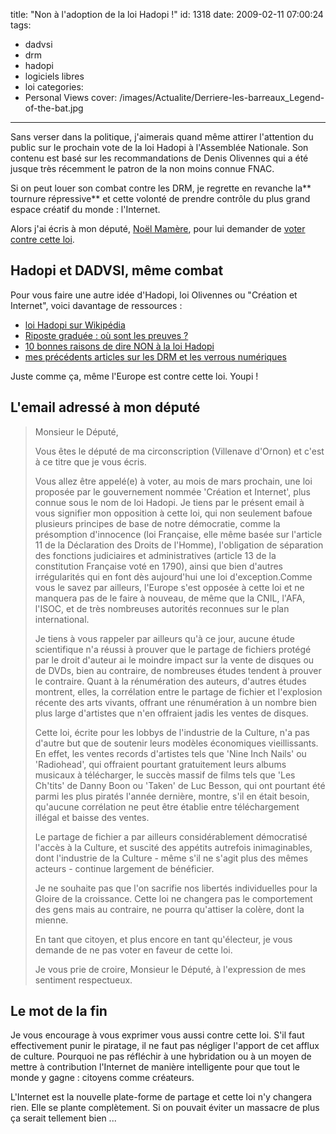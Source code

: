 title: "Non à l'adoption de la loi Hadopi !"
id: 1318
date: 2009-02-11 07:00:24
tags:
- dadvsi
- drm
- hadopi
- logiciels libres
- loi
categories:
- Personal Views
cover: /images/Actualite/Derriere-les-barreaux_Legend-of-the-bat.jpg
---

Sans verser dans la politique, j'aimerais quand même attirer l'attention du public sur le prochain vote de la loi Hadopi à l'Assemblée Nationale. Son contenu est basé sur les recommandations de Denis Olivennes qui a été jusque très récemment le patron de la non moins connue FNAC.

Si on peut louer son combat contre les DRM, je regrette en revanche la** tournure répressive** et cette volonté de prendre contrôle du plus grand espace créatif du monde : l'Internet.

Alors j'ai écris à mon député, [Noël Mamère](http://www.noelmamere.fr/), pour lui demander de [voter contre cette loi](http://fr.readwriteweb.com/2009/02/10/a-la-une/votez-pour-ou-contre-la-loi-hadopi/).

<!--more-->

## Hadopi et DADVSI, même combat

Pour vous faire une autre idée d'Hadopi, loi Olivennes ou "Création et Internet", voici davantage de ressources :

*   [loi Hadopi sur Wikipédia](http://fr.wikipedia.org/wiki/Loi_Hadopi)
*   [Riposte graduée : où sont les preuves ?](http://www.numerama.com/magazine/9872-Riposte-gradue-o-seront-les-preuves.html)
*   [10 bonnes raisons de dire NON à la loi Hadopi](http://www.numerama.com/magazine/9854-10-bonnes-raisons-de-dire-NON-a-la-loi-Hadopi.html)
*   [mes précédents articles sur les DRM et les verrous numériques](https://thom4.net/tag/drm/)

Juste comme ça, même l'Europe est contre cette loi. Youpi !

## L'email adressé à mon député

> Monsieur le Député,
>
>
> Vous êtes le député de ma circonscription (Villenave d'Ornon) et c'est à ce titre que je vous écris.
>
>
> Vous allez être appelé(e) à voter, au mois de mars prochain, une loi proposée par le gouvernement nommée 'Création et Internet', plus connue sous le nom de loi Hadopi. Je tiens par le présent email à vous signifier mon opposition à cette loi, qui non seulement bafoue plusieurs principes de base de notre démocratie, comme la présomption d'innocence (loi Française, elle même basée sur l'article 11 de la Déclaration des Droits de l'Homme), l'obligation de séparation des fonctions judiciaires et administratives (article 13 de la constitution Française voté en 1790), ainsi que bien d'autres irrégularités qui en font dès aujourd'hui une loi d'exception.Comme vous le savez par ailleurs, l'Europe s'est opposée à cette loi et ne manquera pas de le faire à nouveau, de même que la CNIL, l'AFA, l'ISOC, et de très nombreuses autorités reconnues sur le plan international.
>
>
> Je tiens à vous rappeler par ailleurs qu'à ce jour, aucune étude scientifique n'a réussi à prouver que le partage de fichiers protégé par le droit d'auteur ai le moindre impact sur la vente de disques ou de DVDs, bien au contraire, de nombreuses études tendent à prouver le contraire. Quant à la rénumération des auteurs, d'autres études montrent, elles, la corrélation entre le partage de fichier et l'explosion récente des arts vivants, offrant une rénumération à un nombre bien plus large d'artistes que n'en offraient jadis les ventes de disques.
>
>
> Cette loi, écrite pour les lobbys de l'industrie de la Culture, n'a pas d'autre but que de soutenir leurs modèles économiques vieillissants. En effet, les ventes records d'artistes tels que 'Nine Inch Nails' ou 'Radiohead', qui offraient pourtant gratuitement leurs albums musicaux à télécharger, le succès massif de films tels que 'Les Ch'tits' de Danny Boon ou 'Taken' de Luc Besson, qui ont pourtant été parmi les plus piratés l'année dernière, montre, s'il en était besoin, qu'aucune corrélation ne peut être établie entre téléchargement illégal et baisse des ventes.
>
>
> Le partage de fichier a par ailleurs considérablement démocratisé l'accès à la Culture, et suscité des appétits autrefois inimaginables, dont l'industrie de la Culture - même s'il ne s'agit plus des mêmes acteurs - continue largement de bénéficier.
>
> Je ne souhaite pas que l'on sacrifie nos libertés individuelles pour la Gloire de la croissance. Cette loi ne changera pas le comportement des gens mais au contraire, ne pourra qu'attiser la colère, dont la mienne.
>
>
> En tant que citoyen, et plus encore en tant qu'électeur, je vous demande de ne pas voter en faveur de cette loi.
>
>
> Je vous prie de croire, Monsieur le Député, à l'expression de mes sentiment respectueux.

## Le mot de la fin

Je vous encourage à vous exprimer vous aussi contre cette loi. S'il faut effectivement punir le piratage, il ne faut pas négliger l'apport de cet afflux de culture. Pourquoi ne pas réfléchir à une hybridation ou à un moyen de mettre à contribution l'Internet de manière intelligente pour que tout le monde y gagne : citoyens comme créateurs.

L'Internet est la nouvelle plate-forme de partage et cette loi n'y changera rien. Elle se plante complètement.
Si on pouvait éviter un massacre de plus ça serait tellement bien ...
